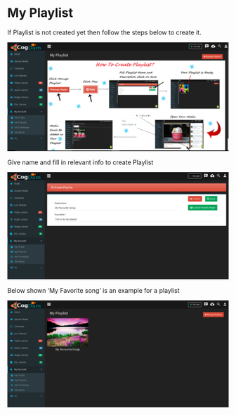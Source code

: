 # My Playlist

If Playlist is not created yet then follow the steps below to create it.

![](../.gitbook/assets/image%20%2835%29.png)

Give name and fill in relevant info to create Playlist

![](../.gitbook/assets/image%20%2867%29.png)

Below shown ‘My Favorite song’ is an example for a playlist

![](../.gitbook/assets/image%20%289%29.png)

